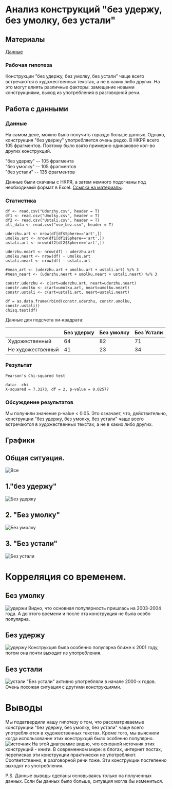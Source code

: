 # Анализ конструкций "без удержу, без умолку, без устали"

## Материалы

[Данные](https://github.com/headshoter13/Grammatical-constractions/tree/master/data)

### Рабочая гипотеза

Конструкции "без удержу, без умолку, без устали" чаще всего встречаются в художественных текстах, а не в каких либо других. На это могут влиять различные факторы: замещение новыми конструкциями, выход из употребления в разговорной речи.
## Работа с данными

### Данные
На самом деле, можно было получить гораздо больше данных. Однако, конструкция "без удержу" употребляется очень редко. В НКРЯ всего 105 фрагментов. Поэтому было взято примерно одинаковое кол-во других конструкций.

"без удержу" -- 105 фрагмента<br>
"без умолку" -- 105 фрагментов<br>
"без устали" -- 135 фрагментов <br>

Данные были скачаны с НКРЯ, а затем немного подогнаны под необходимый формат в Excel. [Ссылка на материалы](https://github.com/headshoter13/Grammatical-constractions/blob/master/data/vse_bez.csv).

### Статистика

```
df <- read.csv("Uderzhy.csv", header = T)
df1 <- read.csv("Umolky.csv", header = T)
df2 <- read.csv("Ustali.csv", header = T)
all_data <- read.csv("vse_bez.csv", header = T)

uderzhu.art <- nrow(df[df$Sphere=='art',])
umolku.art <- nrow(df1[df1$Sphere=='art',])
ustali.art <- nrow(df2[df2$Sphere=='art',])

uderzhu.neart <- nrow(df) - uderzhu.art
umolku.neart <- nrow(df) - umolku.art
ustali.neart <- nrow(df) - ustali.art

#mean_art <- (uderzhu.art + umolku.art + ustali.art) %/% 3
#mean_neart <- (uderzhu.neart + umolku.neart + ustali.neart) %/% 3

constr.uderzhu <- c(art=uderzhu.art, neart=uderzhu.neart)
constr.umolku <- c(art=umolku.art, neart=umolku.neart)
constr.ustali <- c(art=ustali.art, neart=ustali.neart)

df = as.data.frame(rbind(constr.uderzhu, constr.umolku, constr.ustali))
chisq.test(df)
```

Данные для подсчета хи-квадрата:

|           	    | Без удержу | Без умолку | Без Устали |
| --------- 	    | --- 	 | --- 	      | --- 	   |
| Художественный    | 64  	 | 82  	      |    71 	   |
| Не художественный | 41  	 | 23  	      |    34	   |



### Результат

```
Pearson's Chi-squared test

data:  chi
X-squared = 7.3173, df = 2, p-value = 0.02577
```

### Обсуждение результатов

Мы получили значение p-value < 0.05. Это означает, что, действительно, конструкции "без удержу, без умолку, без устали" чаще всего встречаются в художественных текстах, а не в каких либо других.
## Графики
## Общая ситуация.
![Все](https://github.com/headshoter13/Grammatical-constractions/raw/master/graphs/sphere/Rplot%20ALL.png)
## 1."без удержу"
![Без удержу](https://github.com/headshoter13/Grammatical-constractions/raw/master/graphs/sphere/без%20удержу.png)
## 2. "Без умолку"
![Без умолку](https://github.com/headshoter13/Grammatical-constractions/raw/master/graphs/sphere/без%20умолку.png)
## 3. "Без устали"
![Без устали](https://github.com/headshoter13/Grammatical-constractions/raw/master/graphs/sphere/без%20устали.png)

# Корреляция со временем.
## Без умолку
![удержи](https://github.com/headshoter13/Grammatical-constractions/raw/master/graphs/sphere/без%20умолку%20год.png)
Видно, что основная популярность пришлась на 2003-2004 года. А до этого времени и после эта конструкция не была особо популярна.
## Без удержу
![удержу](https://github.com/headshoter13/Grammatical-constractions/raw/master/graphs/sphere/uderzhuuuuu.png)
Конструкция была особенно популярна ближе к 2001 году, потом она почти выходит из употребления.
## Без устали
![устали](https://github.com/headshoter13/Grammatical-constractions/raw/master/graphs/sphere/ustaliiii.png)
"Без устали" активно употребляли в начале 2000-х годов. Очень похожая ситуация с другими конструкциями.

# Выводы
Мы подвтвердили нашу гипотезу о том, что рассматриваемые конструкции "без удержу, без умолку, без устали" чаще всего употребляются в художественных текстах. 
Кроме того, мы выяснили когда использование этих конструкций было особенно популярно.
![источник](https://github.com/headshoter13/Grammatical-constractions/raw/master/graphs/sphere/2017-12-20_23-03-53.png)
На этой диаграмме видно, что основной источник этих конструкций - книги. В современном мире: в блогах, интернет постах, переписках эти конструкции практически не употребляют. Соответственно, в разговорной речи тоже. 
Эти конструкции постепенно выходят из употребления. 

P.S. Данные выводы сделаны основываясь только на полученных данных. Если бы данных было больше, ситуация могла бы измениться.

